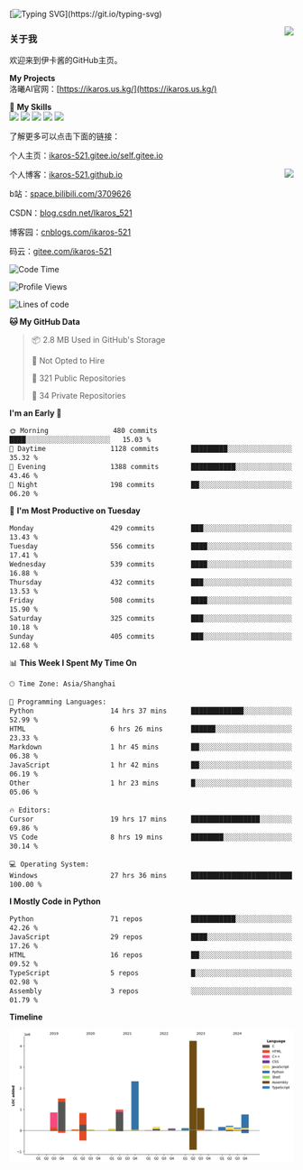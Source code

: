 [![Typing SVG](https://readme-typing-svg.herokuapp.com?size=25&duration=3000&color=8C43EA&vCenter=true&width=200&height=40&lines=Hi+Welcome+%F0%9F%91%8B%F0%9F%8F%BB;I'm+Love丶伊卡洛斯~~)](https://git.io/typing-svg)

<a href="#">
  <img align="right" src="https://github-readme-stats.vercel.app/api?username=Ikaros-521&count_private=true&show_icons=true&bg_color=15,f2f7fd,E0EAFC" />
</a>

### 关于我

欢迎来到伊卡酱的GitHub主页。

**My Projects**  
洛曦AI官网：[https://ikaros.us.kg/](https://ikaros.us.kg/)  

🌟 **My Skills**  
![](https://img.shields.io/badge/-C-A8B9CC?style=flat-square&logo=C&logoColor=fff)
![](https://img.shields.io/badge/-Python-3776AB?style=flat-square&logo=Python&logoColor=fff)
![](https://img.shields.io/badge/-JavaScript-F7DF1E?style=flat-square&logo=JavaScript&logoColor=fff)
![](https://img.shields.io/badge/-C++-00599C?style=flat-square&logo=Cpp&logoColor=fff)
![](https://img.shields.io/badge/-Linux-000000?style=flat-square&logo=Linux&logoColor=fff)

了解更多可以点击下面的链接：  

个人主页：[ikaros-521.gitee.io/self.gitee.io](https://ikaros-521.gitee.io/self.gitee.io/)  

<img align='right' src="https://github.com/Ikaros-521/Ikaros-521/assets/40910637/3a5e50bc-91dc-4aa5-b7a0-8b27ad1c2b33" height="330">

个人博客：[ikaros-521.github.io](https://ikaros-521.github.io/)  

b站：[space.bilibili.com/3709626](https://space.bilibili.com/3709626)  

CSDN：[blog.csdn.net/Ikaros_521](https://blog.csdn.net/Ikaros_521)  

博客园：[cnblogs.com/ikaros-521](https://www.cnblogs.com/ikaros-521)  

码云：[gitee.com/ikaros-521](https://gitee.com/ikaros-521)  


<!--START_SECTION:waka-->
![Code Time](http://img.shields.io/badge/Code%20Time-2%2C142%20hrs%2048%20mins-blue)

![Profile Views](http://img.shields.io/badge/Profile%20Views-12-blue)

![Lines of code](https://img.shields.io/badge/From%20Hello%20World%20I%27ve%20Written-13.7%20million%20lines%20of%20code-blue)

**🐱 My GitHub Data** 

> 📦 2.8 MB Used in GitHub's Storage 
 > 
> 🚫 Not Opted to Hire
 > 
> 📜 321 Public Repositories 
 > 
> 🔑 34 Private Repositories 
 > 
**I'm an Early 🐤** 

```text
🌞 Morning                480 commits         ████░░░░░░░░░░░░░░░░░░░░░   15.03 % 
🌆 Daytime                1128 commits        █████████░░░░░░░░░░░░░░░░   35.32 % 
🌃 Evening                1388 commits        ███████████░░░░░░░░░░░░░░   43.46 % 
🌙 Night                  198 commits         ██░░░░░░░░░░░░░░░░░░░░░░░   06.20 % 
```
📅 **I'm Most Productive on Tuesday** 

```text
Monday                   429 commits         ███░░░░░░░░░░░░░░░░░░░░░░   13.43 % 
Tuesday                  556 commits         ████░░░░░░░░░░░░░░░░░░░░░   17.41 % 
Wednesday                539 commits         ████░░░░░░░░░░░░░░░░░░░░░   16.88 % 
Thursday                 432 commits         ███░░░░░░░░░░░░░░░░░░░░░░   13.53 % 
Friday                   508 commits         ████░░░░░░░░░░░░░░░░░░░░░   15.90 % 
Saturday                 325 commits         ███░░░░░░░░░░░░░░░░░░░░░░   10.18 % 
Sunday                   405 commits         ███░░░░░░░░░░░░░░░░░░░░░░   12.68 % 
```


📊 **This Week I Spent My Time On** 

```text
🕑︎ Time Zone: Asia/Shanghai

💬 Programming Languages: 
Python                   14 hrs 37 mins      █████████████░░░░░░░░░░░░   52.99 % 
HTML                     6 hrs 26 mins       ██████░░░░░░░░░░░░░░░░░░░   23.33 % 
Markdown                 1 hr 45 mins        ██░░░░░░░░░░░░░░░░░░░░░░░   06.38 % 
JavaScript               1 hr 42 mins        ██░░░░░░░░░░░░░░░░░░░░░░░   06.19 % 
Other                    1 hr 23 mins        █░░░░░░░░░░░░░░░░░░░░░░░░   05.06 % 

🔥 Editors: 
Cursor                   19 hrs 17 mins      █████████████████░░░░░░░░   69.86 % 
VS Code                  8 hrs 19 mins       ████████░░░░░░░░░░░░░░░░░   30.14 % 

💻 Operating System: 
Windows                  27 hrs 36 mins      █████████████████████████   100.00 % 
```

**I Mostly Code in Python** 

```text
Python                   71 repos            ███████████░░░░░░░░░░░░░░   42.26 % 
JavaScript               29 repos            ████░░░░░░░░░░░░░░░░░░░░░   17.26 % 
HTML                     16 repos            ██░░░░░░░░░░░░░░░░░░░░░░░   09.52 % 
TypeScript               5 repos             █░░░░░░░░░░░░░░░░░░░░░░░░   02.98 % 
Assembly                 3 repos             ░░░░░░░░░░░░░░░░░░░░░░░░░   01.79 % 
```



**Timeline**

![Lines of Code chart](https://raw.githubusercontent.com/Ikaros-521/Ikaros-521/main/assets/bar_graph.png)


<!--END_SECTION:waka-->


<!--
**Ikaros-521/Ikaros-521** is a ✨ _special_ ✨ repository because its `README.md` (this file) appears on your GitHub profile.

Here are some ideas to get you started:

- 🔭 I’m currently working on ...
- 🌱 I’m currently learning ...
- 👯 I’m looking to collaborate on ...
- 🤔 I’m looking for help with ...
- 💬 Ask me about ...
- 📫 How to reach me: ...
- 😄 Pronouns: ...
- ⚡ Fun fact: ...
-->
